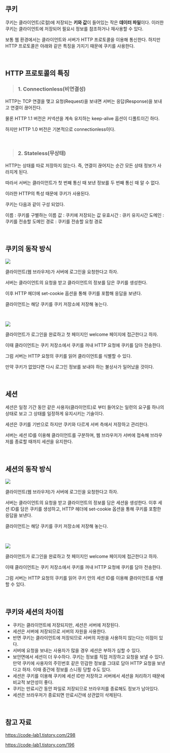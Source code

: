 ## 쿠키

쿠키는 클라이언트(로컬)에 저장되는 **키와 값**이 들어있는 작은 **데이터 파일**이다. 이러한 쿠키는 클라이언트에 저장되어 필요시 정보를 참조하거나 재사용할 수 있다.

보통 웹 환경에서는 클라이언트와 서버가 HTTP 프로토콜을 이용해 통신한다. 
하지만 HTTP 프로토콜은 아래와 같은 특징을 가지기 때문에 쿠키를 사용한다.

<br/>

## HTTP 프로토콜의 특징

> ### 1. Connectionless(비연결성)

HTTP는 TCP 연결을 맺고 요청(Request)을 보내면 서버는 응답(Response)을 보내고 연결이 끊어진다.

물론 HTTP 1.1 버전은 커넥션을 계속 유지하는 keep-alive 옵션이 디폴트이긴 하다. 

하지만 HTTP 1.0 버전은 기본적으로 connectionless이다.

<br/>

> ### 2. Stateless(무상태)

HTTP는 상태를 따로 저장하지 않는다. 즉, 연결이 끊어지는 순간 모든 상태 정보가 사라지게 된다.

따라서 서버는 클라이언트가 첫 번째 통신 때 보낸 정보를 두 번째 통신 때 알 수 없다.

이러한 HTTP의 특성 때문에 쿠키가 사용된다. 

쿠키는 다음과 같이 구성 되었다.

이름 : 쿠키를 구별하는 이름
값 : 쿠키에 저장되는 값
유효시간 : 큐키 유지시간
도메인 : 쿠키를 전송할 도메인
경로 : 쿠키를 전송할 요청 경로

<br/>

## 쿠키의 동작 방식

![](https://img1.daumcdn.net/thumb/R1280x0/?scode=mtistory2&fname=https%3A%2F%2Fblog.kakaocdn.net%2Fdn%2Fb7uODp%2Fbtr22IWo6CZ%2FhK12ZXkZZp5d9TxIXFIKq0%2Fimg.png)

클라이언트(웹 브라우저)가 서버에 로그인을 요청한다고 하자.

서버는 클라이언트의 요청을 받고 클라이언트의 정보를 담은 쿠키를 생성한다.

이후 HTTP 헤더에 set-cookie 옵션을 통해 쿠키를 포함해 응답을 보낸다.

클라이언트는 해당 쿠키를 쿠키 저장소에 저장해 놓는다.

<br/>

![](https://img1.daumcdn.net/thumb/R1280x0/?scode=mtistory2&fname=https%3A%2F%2Fblog.kakaocdn.net%2Fdn%2FcjIg8i%2Fbtr2ZAZlgfc%2F3XuPckrFNQJdZfsro2iUA0%2Fimg.png)

클라이언트가 로그인을 완료하고 첫 페이지인 welcome 페이지에 접근한다고 하자.

이때 클라이언트는 쿠키 저장소에서 쿠키를 꺼내 HTTP 요청에 쿠키를 담아 전송한다.

그럼 서버는 HTTP 요청의 쿠키를 읽어 클라이언트를 식별할 수 있다.

만약 쿠키가 없었다면 다시 로그인 정보를 보내야 하는 불상사가 일어났을 것이다.

<br/>

## 세션

세션은 일정 기간 동안 같은 사용자(클라이언트)로 부터 들어오는 일련의 요구를 하나의 상태로 보고 그 상태를 일정하게 유지시키는 기술이다.

세션은 쿠키를 기반으로 하지만 쿠키와 다르게 서버 측에서 저장하고 관리한다.

서버는 세션 ID를 이용해 클라이언트를 구분하며, 웹 브라우저가 서버에 접속해 브라우저를 종료할 때까지 세션을 유지한다.

<br/>

## 세션의 동작 방식

![](https://img1.daumcdn.net/thumb/R1280x0/?scode=mtistory2&fname=https%3A%2F%2Fblog.kakaocdn.net%2Fdn%2Fzl0LX%2Fbtr2ZRT5eJD%2F6ejb4mjKACTRqImut5ret1%2Fimg.png)

클라이언트(웹 브라우저)가 서버에 로그인을 요청한다고 하자.

서버는 클라이언트의 요청을 받고 클라이언트의 정보를 담은 세션을 생성한다.
이후 세션 ID를 담은 쿠키를 생성하고, HTTP 헤더에 set-cookie 옵션을 통해 쿠키를 포함한 응답을 보낸다.

클라이언트는 해당 쿠키를 쿠키 저장소에 저장해 놓는다.

<br/>

![](https://img1.daumcdn.net/thumb/R1280x0/?scode=mtistory2&fname=https%3A%2F%2Fblog.kakaocdn.net%2Fdn%2FbFC3hZ%2Fbtr22Ks9Fon%2FN8IYsotlpxgtCIFTEKnMVk%2Fimg.png)

클라이언트가 로그인을 완료하고 첫 페이지인 welcome 페이지에 접근한다고 하자.

이때 클라이언트는 쿠키 저장소에서 쿠키를 꺼내 HTTP 요청에 쿠키를 담아 전송한다.

그럼 서버는 HTTP 요청의 쿠키를 읽어 쿠키 안의 세션 ID를 이용해 클라이언트를 식별할 수 있다.

<br/>

## 쿠키와 세션의 차이점

- 쿠키는 클라이언트에 저장되지만, 세션은 서버에 저장된다.
- 세션은 서버에 저장되므로 서버의 자원을 사용한다.
- 반면 쿠키는 클라이언트에 저장되므로 서버의 자원을 사용하지 않는다는 이점이 있다.
- 서버에 요청을 보내는 사용자가 많을 경우 세션은 부하가 심할 수 있다.
- 보안면에서 세션이 더 우수하다. 쿠키는 정보를 직접 저장하고 요청을 보낼 수 있다. 만약 쿠키에 사용자의 주민번호 같은 민감한 정보를 그대로 담아 HTTP 요청을 보낸다고 하자. 이때 중간에 정보를 스니핑 당할 수도 있다.
- 세션은 쿠키를 이용해 쿠키에 세션 ID만 저장하고 서버에서 세션을 처리하기 때문에 비교적 보안성이 좋다.
- 쿠키는 만료시간 동안 파일로 저장되므로 브라우저를 종료해도 정보가 남아있다.
- 세션은 브라우저가 종료되면 만료시간에 상관없이 삭제된다.

<br/>

## 참고 자료

https://code-lab1.tistory.com/298

https://code-lab1.tistory.com/196
